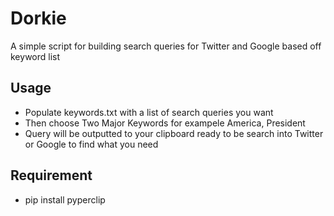 # Dorkie
A simple script for building search queries for Twitter and Google based off keyword list

## Usage
  - Populate keywords.txt with a list of search queries you want
  - Then choose Two Major Keywords for exampele America, President
  - Query will be outputted to your clipboard ready to be search into Twitter or Google to find what you need

## Requirement
  - pip install pyperclip 
